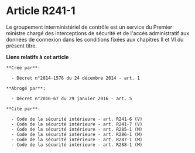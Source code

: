 # Article R241-1

Le groupement interministériel de contrôle est un service du Premier ministre chargé des interceptions de sécurité et de
l'accès administratif aux données de connexion dans les conditions fixées aux chapitres II et VI du présent titre.

**Liens relatifs à cet article**

	**Créé par**:

	  - Décret n°2014-1576 du 24 décembre 2014 - art. 1

	**Abrogé par**:

	  - Décret n°2016-67 du 29 janvier 2016 - art. 5

	**Cité par**:

	  - Code de la sécurité intérieure - art. R241-6 (V)
	  - Code de la sécurité intérieure - art. R241-7 (V)
	  - Code de la sécurité intérieure - art. R285-1 (M)
	  - Code de la sécurité intérieure - art. R286-1 (M)
	  - Code de la sécurité intérieure - art. R287-1 (M)
	  - Code de la sécurité intérieure - art. R288-1 (M)
